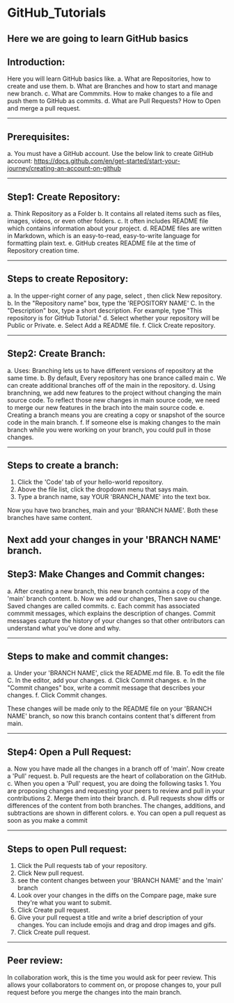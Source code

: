 # GitHub_Tutorials
Here we are going to learn GitHub basics
-------------
Introduction:
-------------
Here you will learn GitHub basics like. 
  a. What are Repositories, how to create and use them.
  b. What are Branches and how to start and manage new branch. 
  c. What are Commmits. How to make changes to a file and push them to GitHub as commits.
  d. What are Pull Requests? How to Open and merge a pull request.

-------------
Prerequisites:
--------------
a. You must have a GitHub account. Use the below link to create GitHub account:
https://docs.github.com/en/get-started/start-your-journey/creating-an-account-on-github

--------------------------
Step1: Create Repository:
--------------------------
a. Think Repository as a Folder
b. It contains all related items such as files, images, videos, or even other folders.
c. It often includes README file which contains information about your project.
d. README files are written in Markdown, which is an easy-to-read, easy-to-write language for formatting plain text.
e. GitHub creates README file at the time of Repository creation time. 

----------------------------
Steps to create Repository:
----------------------------
a. In the upper-right corner of any page, select , then click New repository.
b. In the "Repository name" box, type the 'REPOSITORY NAME' 
C. In the "Description" box, type a short description. For example, type "This repository is for GitHub Tutorial."
d. Select whether your repository will be Public or Private.
e. Select Add a README file.
f. Click Create repository.

----------------------
Step2: Create Branch:
----------------------

a. Uses: Branching lets us to have different versions of repository at the same time.
b. By default, Every repository has one brance called main 
c. We can create additional branches off of the main in the repository.
d. Using branchning, we add new features to the project without changing the main source code. To reflect those new 
   changes in main source code, we need to merge our new features in the brach into the main source code.
e. Creating a branch means you are creating a copy or snapshot of the source code in the main branch.
f. If someone else is making changes to the main branch while you were working on your branch, you could pull in those changes.

--------------------------
Steps to create a branch:
--------------------------
1. Click the 'Code' tab of your hello-world repository.
2. Above the file list, click the dropdown menu that says main.
3. Type a branch name, say YOUR 'BRANCH_NAME' into the text box.

Now you have two branches, main and your 'BRANCH NAME'. Both these branches have same content.

Next add your changes in your 'BRANCH NAME' branch.
----------------------------------------
Step3: Make Changes and Commit changes:
----------------------------------------
a. After creating a new branch, this new branch contains a copy of the 'main' branch content. 
b. Now we add our changes, Then save ou change. Saved changes are called commits.
c. Each commit has associated commmit messages, which explains the description of changes. Commit messages capture the history of 
   your changes so that other ontributors can understand what you’ve done and why.

-----------------------------------
Steps to make and commit changes:
-----------------------------------
a. Under your 'BRANCH NAME', click the README.md file.
B. To edit the file
C. In the editor, add your changes.
d. Click Commit changes.
e. In the "Commit changes" box, write a commit message that describes your changes.
f. Click Commit changes.

These changes will be made only to the README file on your 'BRANCH NAME' branch, so now this branch contains content that's different from main.

-------------------------------
Step4: Open a Pull Request:
-------------------------------
a. Now you have made all the changes in a branch off of 'main'. Now create a 'Pull' request.
b. Pull requests are the heart of collaboration on the GitHub.
c. When you open a 'Pull' request, you are doing the following tasks
    1. You are proposing changes and requesting your peers to review and pull in your contributions 
    2. Merge them into their branch.
d. Pull requests show diffs or differences of the content from both branches. The changes, additions, and subtractions are shown in different colors.
e. You can open a pull request as soon as you make a commit 

-----------------------------
Steps to open Pull request:
-----------------------------
1. Click the Pull requests tab of your repository.
2. Click New pull request.
3. see the content changes between your 'BRANCH NAME' and the 'main' branch
4. Look over your changes in the diffs on the Compare page, make sure they're what you want to submit.
5. Click Create pull request.
6. Give your pull request a title and write a brief description of your changes. You can include emojis and drag and drop images and gifs.
7. Click Create pull request.

--------------
Peer review:
--------------
In collaboration work, this is the time you would ask for peer review. This allows your collaborators to comment on, or propose changes to, 
your pull request before you merge the changes into the main branch.

